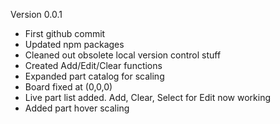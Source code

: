 Version 0.0.1 
- First github commit
- Updated npm packages
- Cleaned out obsolete local version control stuff
- Created Add/Edit/Clear functions
- Expanded part catalog for scaling
- Board fixed at (0,0,0)
- Live part list added. Add, Clear, Select for Edit now working
- Added part hover scaling 

